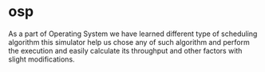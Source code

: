 # osp
As a part of Operating System we have learned different type of scheduling algorithm this simulator help us chose any of such algorithm and perform the execution and easily calculate its throughput and other factors with slight modifications.
